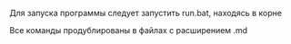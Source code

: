 Для запуска программы следует запустить run.bat, находясь в корне

Все команды продублированы в файлах с расширением .md
